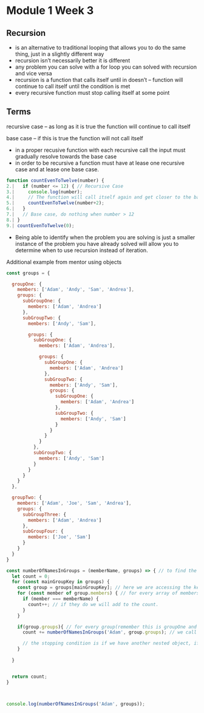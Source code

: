 # Module 1 Week 3

## Recursion

-  is an alternative to traditional looping that allows you to do the same thing, just in a slightly different way
- recursion isn’t necessarily better it is different
- any problem you can solve with a for loop you can solved with recursion and vice versa 
- recursion is a function that calls itself until in doesn’t – function will continue to call itself until the condition is met
- every recursive function must stop calling itself at some point

## Terms
recursive case – as long as it is true the function will continue to call itself

base case – if this is true the function will not call itself


- in a proper recusive function with each recursive call the input must gradually resolve towards the base case
- in order to be recursive a function must have at lease one recursive case and at lease one base case.

``` JavaScript
function countEvenToTwelve(number) {
2.|   if (number <= 12) { // Recursive Case
3.|     console.log(number);
4.|     // The function will call itself again and get closer to the base case
5.|     countEvenToTwelve(number+2);
6.|   }
7.|   // Base case, do nothing when number > 12
8.| }
9.| countEvenToTwelve(0);

```

- Being able to identify when the problem you are solving is just a smaller instance of the problem you have already solved will allow you to determine when to use recursion instead of iteration.


Additional example from mentor using objects

``` Javascript
const groups = {

  groupOne: {
    members: ['Adam', 'Andy', 'Sam', 'Andrea'],
    groups: {
      subGroupOne: {
        members: ['Adam', 'Andrea']
      },
      subGroupTwo: {
        members: ['Andy', 'Sam'],

        groups: {
          subGroupOne: {
            members: ['Adam', 'Andrea'],

            groups: {
              subGroupOne: {
                members: ['Adam', 'Andrea']
              },
              subGroupTwo: {
                members: ['Andy', 'Sam'],
                groups: {
                  subGroupOne: {
                    members: ['Adam', 'Andrea']
                  },
                  subGroupTwo: {
                    members: ['Andy', 'Sam']
                  }
                }
              }
            }
          },
          subGroupTwo: {
            members: ['Andy', 'Sam']
          }
        }
      }
    }
  },

  groupTwo: {
    members: ['Adam', 'Joe', 'Sam', 'Andrea'],
    groups: {
      subGroupThree: {
        members: ['Adam', 'Andrea']
      },
      subGroupFour: {
        members: ['Joe', 'Sam']
      }
    }
  }
}

const numberOfNamesInGroups = (memberName, groups) => { // to find the number of times the name appears in members
  let count = 0;
  for (const mainGroupKey in groups) {
    const group = groups[mainGroupKey]; // here we are accessing the keys in groupOne and groupTwo
    for (const member of group.members) { // for every array of members we find we loop through and check if the names match
      if (member === memberName) {
        count++; // if they do we will add to the count. 
      }
    }

    if(group.groups){ // for every group(remember this is groupOne and groupTwo from above) .groups - so everytime you run into a groups key under the other groups
      count += numberOfNamesInGroups('Adam', group.groups); // we call the function again to go through all of this again until the count is done and there are no more nested objects. 

      // the stopping condition is if we have another nested object, if we don't the counter just updates it all and we are done. 
    }
  
  }


  return count;
}



console.log(numberOfNamesInGroups('Adam', groups)); 

```